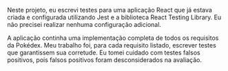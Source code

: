 Neste projeto, eu escrevi testes para uma aplicação React que já estava criada e configurada utilizando Jest e a biblioteca React Testing Library. Eu não precisei realizar nenhuma configuração adicional.

A aplicação continha uma implementação completa de todos os requisitos da Pokédex. Meu trabalho foi, para cada requisito listado, escrever testes que garantissem sua corretude. Eu tomei cuidado com testes falsos positivos, pois falsos positivos foram desconsiderados na avaliação.